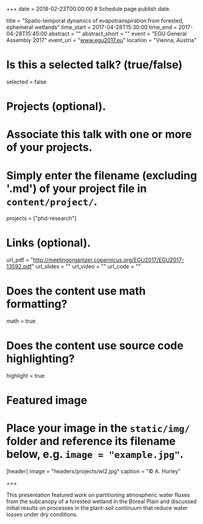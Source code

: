 +++
date = 2018-02-23T00:00:00  # Schedule page publish date.

title = "Spatio-temporal dynamics of evapotranspiration from forested, ephemeral wetlands"
time_start = 2017-04-28T15:30:00
time_end = 2017-04-28T15:45:00
abstract = ""
abstract_short = ""
event = "EGU General Assembly 2017"
event_url = "www.egu2017.eu"
location = "Vienna, Austria"

# Is this a selected talk? (true/false)
selected = false

# Projects (optional).
#   Associate this talk with one or more of your projects.
#   Simply enter the filename (excluding '.md') of your project file in `content/project/`.
projects = ["phd-research"]

# Links (optional).
url_pdf = "http://meetingorganizer.copernicus.org/EGU2017/EGU2017-13592.pdf"
url_slides = ""
url_video = ""
url_code = ""

# Does the content use math formatting?
math = true

# Does the content use source code highlighting?
highlight = true

# Featured image
# Place your image in the `static/img/` folder and reference its filename below, e.g. `image = "example.jpg"`.
[header]
image = "headers/projects/wl2.jpg"
caption = "&copy; A. Hurley"

+++
            
This presentation featured work on partitioning atmospheric water fluxes from the subcanopy of a forested wetland in the Boreal Plain and discussed initial results on processes in the plant-soil continuum that reduce water losses under dry conditions.
      